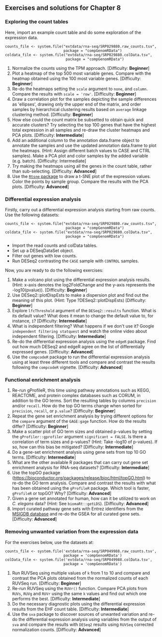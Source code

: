 ## Exercises and solutions for Chapter 8

### Exploring the count tables

Here, import an example count table and do some exploration of the expression data. 

```{r exSetup1, eval=FALSE}
counts_file <- system.file("extdata/rna-seq/SRP029880.raw_counts.tsv",
                           package = "compGenomRData")
coldata_file <- system.file("extdata/rna-seq/SRP029880.colData.tsv", 
                            package = "compGenomRData")
```

1. Normalize the counts using the TPM approach. [Difficulty: **Beginner**]
2. Plot a heatmap of the top 500 most variable genes. Compare with the heatmap obtained using the 100 most variable genes. [Difficulty: **Beginner**]
3. Re-do the heatmaps setting the `scale` argument to `none`, and `column`. Compare the results with `scale = 'row'`. [Difficulty: **Beginner**]
4. Draw a correlation plot for the samples depicting the sample differences as 'ellipses', drawing only the upper end of the matrix, and order samples by hierarchical clustering results based on `average` linkage clustering method. [Difficulty: **Beginner**]
5. How else could the count matrix be subsetted to obtain quick and accurate clusters? Try selecting the top 100 genes that have the highest total expression in all samples and re-draw the cluster heatmaps and PCA plots. [Difficulty: **Intermediate**]
6. Add an additional column to the annotation data.frame object to annotate the samples and use the updated annotation data.frame to plot the heatmaps. (Hint: Assign different batch values to CASE and CTRL samples). Make a PCA plot and color samples by the added variable (e.g. batch). [Difficulty: Intermediate]
7. Try making the heatmaps using all the genes in the count table, rather than sub-selecting. [Difficulty: **Advanced**]
8. Use the [`Rtsne` package](https://cran.r-project.org/web/packages/Rtsne/Rtsne.pdf) to draw a t-SNE plot of the expression values. Color the points by sample group. Compare the results with the PCA plots. [Difficulty: **Advanced**]


### Differential expression analysis

Firstly, carry out a differential expression analysis starting from raw counts.
Use the following datasets:

```
counts_file <- system.file("extdata/rna-seq/SRP029880.raw_counts.tsv", 
                            package = "compGenomRData")
coldata_file <- system.file("extdata/rna-seq/SRP029880.colData.tsv", 
                            package = "compGenomRData")
```

- Import the read counts and colData tables.
- Set up a DESeqDataSet object.
- Filter out genes with low counts.
- Run DESeq2 contrasting the `CASE` sample with `CONTROL` samples. 

Now, you are ready to do the following exercises: 

1. Make a volcano plot using the differential expression analysis results. (Hint: x-axis denotes the log2FoldChange and the y-axis represents the -log10(pvalue)). [Difficulty: **Beginner**]
2. Use DESeq2::plotDispEsts to make a dispersion plot and find out the meaning of this plot. (Hint: Type ?DESeq2::plotDispEsts) [Difficulty: **Beginner**]
3. Explore `lfcThreshold` argument of the `DESeq2::results` function. What is its default value? What does it mean to change the default value to, for instance, `1`? [Difficulty: **Intermediate**]
4. What is independent filtering? What happens if we don't use it? Google `independent filtering statquest` and watch the online video about independent filtering. [Difficulty: **Intermediate**]
5. Re-do the differential expression analysis using the `edgeR` package. Find out how much DESeq2 and edgeR agree on the list of differentially expressed genes. [Difficulty: **Advanced**] 
6. Use the `compcodeR` package to run the differential expression analysis using at least three different tools and compare and contrast the results following the `compcodeR` vignette. [Difficulty: **Advanced**]

### Functional enrichment analysis

1. Re-run gProfileR, this time using pathway annotations such as KEGG, REACTOME, and protein complex databases such as CORUM, in addition to the GO terms. Sort the resulting tables by columns `precision` and/or `recall`. How do the top GO terms change when sorted for `precision`, `recall`, or `p.value`? [Difficulty: **Beginner**]
2. Repeat the gene set enrichment analysis by trying different options for the `compare` argument of the `GAGE:gage`
function. How do the results differ? [Difficulty: **Beginner**]
3. Make a scatter plot of GO term sizes and obtained p-values by setting the `gProfiler::gprofiler` argument `significant = FALSE`. Is there a correlation of term sizes and p-values? (Hint: Take -log10 of p-values). If so, how can this bias be mitigated? [Difficulty: **Intermediate**]
4. Do a gene-set enrichment analysis using gene sets from top 10 GO terms. [Difficulty: **Intermediate**]
5. What are the other available R packages that can carry out gene set enrichment analysis for RNA-seq datasets? [Difficulty: **Intermediate**]
6.  Use the topGO package (https://bioconductor.org/packages/release/bioc/html/topGO.html) to re-do the GO term analysis. Compare and contrast the results with what has been obtained using the `gProfileR` package. Which tool is faster, `gProfileR` or topGO? Why? [Difficulty: **Advanced**]
7. Given a gene set annotated for human, how can it be utilized to work on _C. elegans_ data? (Hint: See `biomaRt::getLDS`). [Difficulty: **Advanced**]
8. Import curated pathway gene sets with Entrez identifiers from the [MSIGDB database](http://software.broadinstitute.org/gsea/msigdb/collections.jsp) and re-do the GSEA for all curated gene sets. [Difficulty: **Advanced**]

### Removing unwanted variation from the expression data

For the exercises below, use the datasets at: 
```
counts_file <- system.file('extdata/rna-seq/SRP049988.raw_counts.tsv', 
                           package = 'compGenomRData')
colData_file <- system.file('extdata/rna-seq/SRP049988.colData.tsv', 
                           package = 'compGenomRData')
```

1. Run RUVSeq using multiple values of `k` from 1 to 10 and compare and contrast the PCA plots obtained from the normalized counts of each RUVSeq run. [Difficulty: **Beginner**]
2. Re-run RUVSeq using the `RUVr()` function. Compare PCA plots from `RUVs`, `RUVg` and `RUVr` using the same `k` values and find out which one performs the best. [Difficulty: **Intermediate**]
3. Do the necessary diagnostic plots using the differential expression results from the EHF count table. [Difficulty: **Intermediate**]
4. Use the `sva` package to discover sources of unwanted variation and re-do the differential expression analysis using variables from the output of `sva` and compare the results with `DESeq2` results using `RUVSeq` corrected normalization counts. [Difficulty: **Advanced**]

